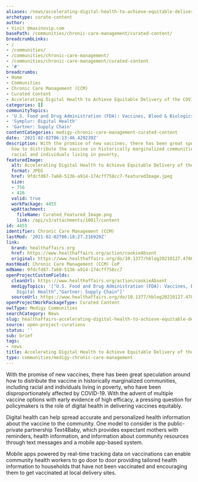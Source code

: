 ```yaml
---
aliases: /news/accelerating-digital-health-to-achieve-equitable-delivery-of-the-covid-19-vaccine
archetype: curate-content
author:
- Vinit @maxinovip.com
basePath: /communities/chronic-care-management/curated-content/
breadcrumbLinks:
- /
- /communities/
- /communities/chronic-care-management/
- /communities/chronic-care-management/curated-content
- '#'
breadcrumbs:
- Home
- Communities
- Chronic Care Management (CCM)
- Curated Content
- Accelerating Digital Health to Achieve Equitable Delivery of the COVID-19 Vaccine
categories: []
communityTopics:
- 'U.S. Food and Drug Administration (FDA): Vaccines, Blood & Biologics'
- 'Symplur: Digital Health'
- 'Gartner: Supply Chain'
contentCategories: medigy-chronic-care-management-curated-content
date: '2021-02-02T06:13:46.429239Z'
description: With the promise of new vaccines, there has been great speculation around
  how to distribute the vaccine in historically marginalized communities, including
  racial and individuals living in poverty,
featuredImage:
  alt: Accelerating Digital Health to Achieve Equitable Delivery of the COVID-19 Vaccine
  format: JPEG
  href: 9fdcfd87-7a60-5136-a914-174cff758cc7-featuredImage.jpeg
  size:
  - 756
  - 426
  valid: true
  workPackage: 4455
  wpAttachment:
    fileName: Curated_Featured_Image.png
    link: /api/v3/attachments/10817/content
id: 4455
identifier: Chronic Care Management (CCM)
lastMod: '2021-02-02T06:18:27.216920Z'
link:
  brand: healthaffairs.org
  href: https://www.healthaffairs.org/action/cookieAbsent
  original: https://www.healthaffairs.org/do/10.1377/hblog20210127.478657/full/
mastHead: Chronic Care Management (CCM) CoP
mdName: 9fdcfd87-7a60-5136-a914-174cff758cc7
openProjectCustomFields:
  cleanUrl: https://www.healthaffairs.org/action/cookieAbsent
  medigyTopics: '["U.S. Food and Drug Administration (FDA): Vaccines, Blood & Biologics","Symplur:
    Digital Health","Gartner: Supply Chain"]'
  sourceUrl: https://www.healthaffairs.org/do/10.1377/hblog20210127.478657/full/
openProjectWorkPackageType: Curated Content
owlType: Medigy Communities
searchCategory: News
slug: healthaffairs-accelerating-digital-health-to-achieve-equitable-delivery-of-the-covid-19-vaccine
source: open-project-curations
status: ''
sub: brief
tags:
- news
title: Accelerating Digital Health to Achieve Equitable Delivery of the COVID-19 Vaccine
type: communities/medigy-chronic-care-management
---
```


<p>With the promise of new vaccines, there has been great speculation around how to distribute the vaccine in historically marginalized communities, including racial and individuals living in poverty, who have been disproportionately affected by COVID-19. With the advent of multiple vaccine options with early evidence of high efficacy, a pressing question for policymakers is the role of digital health in delivering vaccines equitably.</p><p>Digital health can help spread accurate and personalized health information about the vaccine to the community. One model to consider is the public-private partnership Text4Baby, which provides expectant mothers with reminders, health information, and information about community resources through text messages and a mobile app-based system.</p><p>Mobile apps powered by real-time tracking data on vaccinations can enable community health workers to go door to door providing tailored health information to households that have not been vaccinated and encouraging them to get vaccinated at local delivery sites.</p>